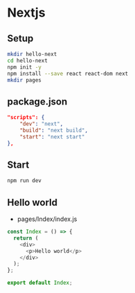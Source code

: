 # Nextjs

## Setup

```bash
mkdir hello-next
cd hello-next
npm init -y
npm install --save react react-dom next
mkdir pages
```

## package.json

```json
"scripts": {
    "dev": "next",
    "build": "next build",
    "start": "next start"
},
```

## Start

```bash
npm run dev
```

## Hello world

- pages/Index/index.js

```js
const Index = () => {
  return (
    <div>
      <p>Hello world</p>
    </div>
  );
};

export default Index;
```